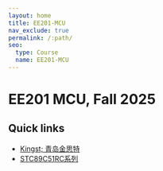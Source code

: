 ```yaml
---
layout: home
title: EE201-MCU
nav_exclude: true
permalink: /:path/
seo:
  type: Course
  name: EE201-MCU
---
```


# EE201 MCU, Fall 2025

## Quick links

-   [Kingst; 青岛金思特](https://www.qdkingst.com/cn)
-   [STC89C51RC系列](https://www.stcmicro.com/cn/stc/stc89c51rc.html)